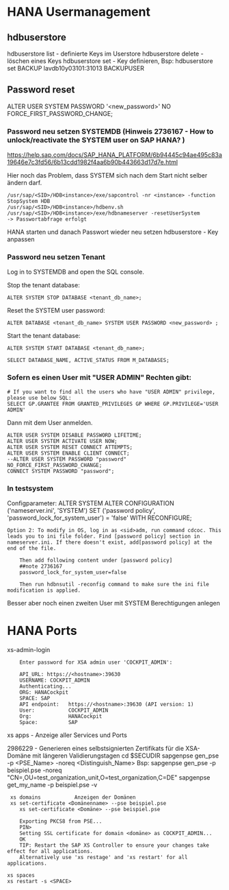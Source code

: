 # HANA Usermanagement

## hdbuserstore

hdbuserstore list           - definierte Keys im Userstore
hdbuserstore delete <Key>   - löschen eines Keys
hdbuserstore set            - Key definieren, Bsp: hdbuserstore set BACKUP lavdb10y03101:31013 BACKUPUSER <Passwort>


## Password reset

ALTER USER SYSTEM PASSWORD '<new_password>' NO FORCE_FIRST_PASSWORD_CHANGE;

### Password neu setzen SYSTEMDB (Hinweis 2736167 - How to unlock/reactivate the SYSTEM user on SAP HANA? )

https://help.sap.com/docs/SAP_HANA_PLATFORM/6b94445c94ae495c83a19646e7c3fd56/6b13cdd1982f4aa6b90b443663d17d7e.html

Hier noch das Problem, dass SYSTEM sich nach dem Start nicht selber ändern darf.

```
/usr/sap/<SID>/HDB<instance>/exe/sapcontrol -nr <instance> -function StopSystem HDB
/usr/sap/<SID>/HDB<instance>/hdbenv.sh
/usr/sap/<SID>/HDB<instance>/exe/hdbnameserver -resetUserSystem
-> Passwortabfrage erfolgt
```

HANA starten und danach Passwort wieder neu setzen
hdbuserstore - Key anpassen

### Password neu setzen Tenant

Log in to SYSTEMDB and open the SQL console.

Stop the tenant database:

`ALTER SYSTEM STOP DATABASE <tenant_db_name>;`

Reset the SYSTEM user password:

`ALTER DATABASE <tenant_db_name> SYSTEM USER PASSWORD <new_password> ;`

Start the tenant database:

`ALTER SYSTEM START DATABASE <tenant_db_name>;`

`SELECT DATABASE_NAME, ACTIVE_STATUS FROM M_DATABASES;`


### Sofern es einen User mit "USER ADMIN" Rechten gibt: 

```
# If you want to find all the users who have "USER ADMIN" privilege, please use below SQL:
SELECT GP.GRANTEE FROM GRANTED_PRIVILEGES GP WHERE GP.PRIVILEGE='USER ADMIN'
```

Dann mit dem User anmelden. 

```
ALTER USER SYSTEM DISABLE PASSWORD LIFETIME;
ALTER USER SYSTEM ACTIVATE USER NOW;
ALTER USER SYSTEM RESET CONNECT ATTEMPTS;
ALTER USER SYSTEM ENABLE CLIENT CONNECT;
--ALTER USER SYSTEM PASSWORD "password" NO_FORCE_FIRST_PASSWORD_CHANGE;
CONNECT SYSTEM PASSWORD "password";
```

### In testsystem

Configparameter: 
    ALTER SYSTEM ALTER CONFIGURATION ('nameserver.ini', 'SYSTEM') SET ('password policy', 'password_lock_for_system_user') = 'false' WITH RECONFIGURE;

    Option 2: To modify in OS, log in as <sid>adm, run command cdcoc. This leads you to ini file folder. Find [password policy] section in nameserver.ini. If there doesn't exist, add[password policy] at the end of the file.

        Then add following content under [password policy]
        ##note 2736167
        password_lock_for_system_user=false

        Then run hdbnsutil -reconfig command to make sure the ini file modification is applied.

Besser aber noch einen zweiten User mit SYSTEM Berechtigungen anlegen 




# HANA Ports


xs-admin-login

```
    Enter password for XSA admin user 'COCKPIT_ADMIN':

    API_URL: https://<hostname>:39630
    USERNAME: COCKPIT_ADMIN
    Authenticating...
    ORG: HANACockpit
    SPACE: SAP
    API endpoint:   https://<hostname>:39630 (API version: 1)
    User:           COCKPIT_ADMIN
    Org:            HANACockpit
    Space:          SAP
```

xs apps   - Anzeige aller Services und Ports


2986229 - Generieren eines selbstsignierten Zertifikats für die XSA-Domäne mit längeren Validierungstagen
    cd $SECUDIR
    sapgenpse gen_pse -p <PSE_Name> -noreq <Distinguish_Name>
    Bsp: sapgenpse gen_pse -p beispiel.pse -noreq "CN=<fqdn>,OU=test_organization_unit,O=test_organization,C=DE"
     sapgenpse get_my_name -p beispiel.pse -v

     xs domains           Anzeigen der Domänen 
     xs set-certificate <Domänenname> --pse beispiel.pse
        xs set-certificate <Domäne> --pse beispiel.pse

        Exporting PKCS8 from PSE...
        PIN>
        Setting SSL certificate for domain <domäne> as COCKPIT_ADMIN...
        OK
        TIP: Restart the SAP XS Controller to ensure your changes take effect for all applications.
        Alternatively use 'xs restage' and 'xs restart' for all applications.

    xs spaces
    xs restart -s <SPACE>


